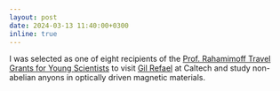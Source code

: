 ```yaml
---
layout: post
date: 2024-03-13 11:40:00+0300
inline: true
---
```


I was selected as one of eight recipients of the
[Prof. Rahamimoff Travel Grants for Young Scientists](https://www.bsf.org.il/funding-opportunities/the-prof-rahamimoff-travel-grants-for-young-scientists/about/)
to visit [Gil Refael](http://gilrefael.org/) at Caltech and study non-abelian anyons
in optically driven magnetic materials.
